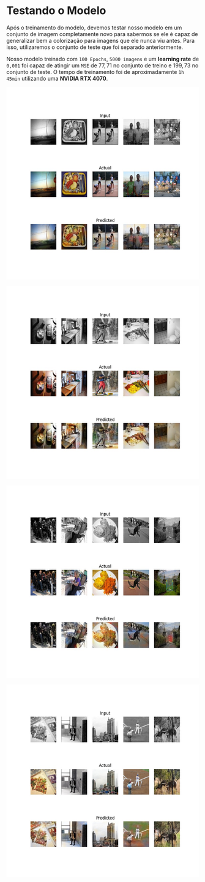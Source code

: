 # Testando o Modelo

Após o treinamento do modelo, devemos testar nosso modelo em um conjunto de imagem completamente novo para sabermos se ele é capaz de generalizar bem a colorização para imagens que ele nunca viu antes. Para isso, utilizaremos o conjunto de teste que foi separado anteriormente.

Nosso modelo treinado com `100 Epochs`, `5000 imagens` e um **learning rate** de `0,001` foi capaz de atingir um `MSE` de $77,71$ no conjunto de treino e $199,73$ no conjunto de teste. O tempo de treinamento foi de aproximadamente `1h 45min` utilizando uma **NVIDIA RTX 4070**.

![Resultados do teste](./img/output_ecnn_advanced_5000_0.jpg)

![Resultados do teste](./img/output_ecnn_advanced_5000_1.jpg)

![Resultados do teste](./img/output_ecnn_advanced_5000_2.jpg)

![Resultados do teste](./img/output_ecnn_advanced_5000_3.jpg)